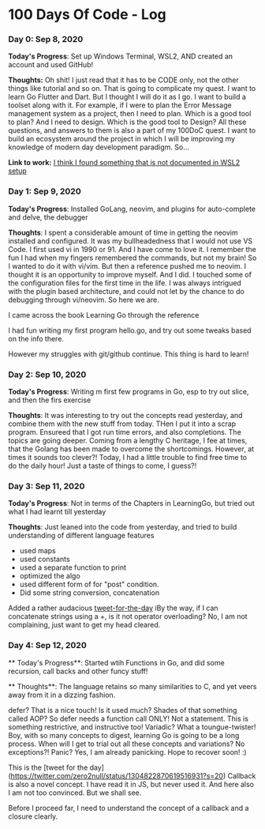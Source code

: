 # 100 Days Of Code - Log

### Day 0: Sep 8, 2020

**Today's Progress**:  Set up Windows Terminal, WSL2, AND created an account and used GitHub!

**Thoughts:** Oh shit! I just read that it has to be CODE only, not the other things like tutorial and so on. That is going to complicate my quest. I want to learn Go Flutter and Dart. But I thought I will do it as I go. I want to build a toolset along with it. For example, if I were to plan the Error Message management system as a project, then I need to plan. Which is a good tool to plan? And I need to design. Which is the good tool to Design? All these questions, and answers to them is also a part of my 100DoC quest. I want to build an ecosystem around the project in which I will be improving my knowledge of modern day development paradigm. So...

**Link to work:** [I think I found something that is not documented in WSL2 setup](https://twitter.com/zero2null/status/1303180547049496577)

### Day 1: Sep 9, 2020

**Today's Progress**:  Installed GoLang, neovim, and plugins for auto-complete and delve, the debugger

**Thoughts**: I spent a considerable amount of time in getting the neovim installed and configured. It was my bullheadedness that I would not use VS Code. I first used vi in 1990 or 91. And I have come to love it. I remember the fun I had when my fingers remembered the commands, but not my brain!
So I wanted to do it with vi/vim. But then a reference pushed me to neovim. I thought it is an opportunity to improve myself. And I did. I touched some of the configuration files for the first time in the life.
I was always intrigued with the plugin based architecture, and could not let by the chance to do debugging through vi/neovim. So here we are.

I came across the book Learning Go through the reference 

I had fun writing my first program hello.go, and try out some tweaks based on the info there. 

However my struggles with git/github continue. This thing is hard to learn!

### Day 2: Sep 10, 2020

**Today's Progress**: Writing m first few programs in Go, esp to try out slice, and then the firs exercise 

**Thoughts**: It was interesting to try out the concepts read yesterday, and combine them with the new stuff from today. THen I put it into a scrap program. Ensureed that I got run time errors, and also completions. The topics are going deeper.
Coming from a lengthy C heritage, I fee at times, that the Golang has been made to overcome the shortcomings. However, at times it sounds too clever?!
Today, I had a little trouble to find free time to do the daily hour! Just a taste of things to come, I guess?!

### Day 3: Sep 11, 2020

**Today's Progress**: Not in terms of the Chapters in LearningGo, but tried out what I had learnt till yesterday

**Thoughts**: 
Just leaned into the code from yesterday, and tried to build understanding of different language features

* used maps
* used constants
* used a separate function to print
* optimized the algo
* used different form of for "post" condition.
* Did some string conversion, concatenation

Added a rather audacious [tweet-for-the-day](https://twitter.com/zero2null/status/1304468009562509312?s=20)
iBy the way, if I can concatenate strings using a +, is it not operator overloading? No, I am not complaining, just want to get my head cleared.

### Day 4: Sep 12, 2020

** Today's Progress**: Started wtih Functions in Go, and did some recursion, call backs and other funcy stuff!

** Thoughts**:
The language retains so many similarities to C, and yet veers away from it in a dizzing fashion.

defer? That is a nice touch! Is it used much? Shades of that something called AOP?
So defer needs a function call ONLY! Not a statement. This is something restrictive, and instructive too!
Variadic? What a toungue-twister!
Boy, with so many concepts to digest, learning Go is going to be a long process. When will I get to trial out all these concepts and variations?
No exceptions?! Panic? Yes, I am already panicking. Hope to recover soon! :)

This is the [tweet for the day] (https://twitter.com/zero2null/status/1304822870619516931?s=20)
Callback is also a novel concept. I have read it in JS, but never used it. And here also I am not too convinced. But we shall see.

Before I proceed far, I need to understand the concept of a callback and a closure clearly.
